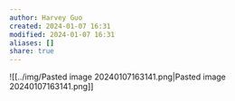 ```yaml
---
author: Harvey Guo
created: 2024-01-07 16:31
modified: 2024-01-07 16:31
aliases: []
share: true
---
```

![[../img/Pasted image 20240107163141.png|Pasted image 20240107163141.png]]
